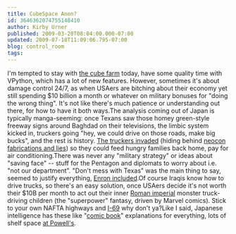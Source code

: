 ```yaml
---
title: CubeSpace Anon?
id: 3646362074755148410
author: Kirby Urner
published: 2009-03-20T08:04:00.000-07:00
updated: 2009-07-18T11:09:06.795-07:00
blog: control_room
tags: 
---
```


I'm tempted to stay with [the cube farm](http://controlroom.blogspot.com/2008/10/looking-ahead.html) today, have some quality time with VPython, which has a lot of new features.  However, sometimes it's about damage control 24/7, as when USAers are bitching about their economy yet still spending $10 billion a month or whatever on military bonuses for "doing the wrong thing".  It's not like there's much patience or understanding out there, for how to have it both ways.The analysis coming out of Japan is typically manga-seeming:  once Texans saw those homey green-style freeway signs around Baghdad on their televisions, the limbic system kicked in, truckers going "hey, we could drive on those roads, make big bucks", and the rest is history.  [The truckers invaded](http://mybizmo.blogspot.com/2006/10/forgiveness.html) (hiding behind [neocon fabrications and lies](http://mybizmo.blogspot.com/2009/03/uncovered-movie-review.html)) so they could feed hungry families back home, pay for air conditioning.There was never any "military strategy" or ideas about "saving face" -- stuff for the Pentagon and diplomats to worry about i.e. "not our department".  "Don't mess with Texas" was the main thing to say, seemed to justify everything, [Enron included](http://controlroom.blogspot.com/2008/06/concept-car.html).Of course Iraqis know how to drive trucks, so there's an easy solution, once USAers decide it's not worth their $10B per month to act out their inner [Roman imperial](http://mybizmo.blogspot.com/2008/05/defending-homeland.html) monster truck-driving children (the "superpower" fantasy, driven by Marvel comics).  Stick to your own NAFTA highways and [I-69](http://www.i69info.com/) why don't ya?Like I said, Japanese intelligence has these like "[comic book](http://controlroom.blogspot.com/2008/06/iron-man-movie-review.html)" explanations for everything, lots of shelf space [at Powell's](http://www.flickr.com/photos/17157315@N00/3369851410/).